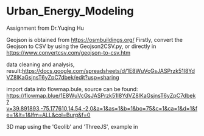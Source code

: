 # Urban_Energy_Modeling
Assignment from Dr.Yuqing Hu

Geojson is obtained from https://osmbuildings.org/ 
Firstly, convert the Geojson to CSV by using the Geojson2CSV.py, or directly in https://www.convertcsv.com/geojson-to-csv.htm

data cleaning and analysis, result:https://docs.google.com/spreadsheets/d/1E8WuVcGsJASPrzk51l8YdVZ8lKaGsjnsT6yZpC7dbek/edit?usp=sharing

import data into flowmap.bule, source can be found: https://flowmap.blue/1E8WuVcGsJASPrzk51l8YdVZ8lKaGsjnsT6yZpC7dbek?v=39.891893,-75.177610,14.54,-2,0&a=1&as=1&b=1&bo=75&c=1&ca=1&d=1&fe=1&lt=1&lfm=ALL&col=Burg&f=0

3D map using the 'Geolib' and 'ThreeJS', example in 
